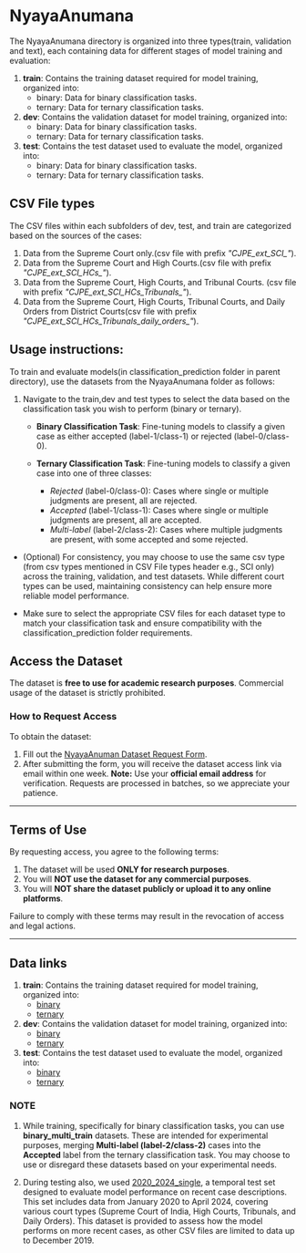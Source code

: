 # NyayaAnumana

The NyayaAnumana directory is organized into three types(train, validation and text), each containing data for different stages of model training and evaluation:

1. **train**: Contains the training dataset required for model training, organized into:
	 - binary: Data for binary classification tasks.
	 - ternary: Data for ternary classification tasks.
2. **dev**: Contains the validation dataset for model training, organized into:
	 - binary: Data for binary classification tasks.
	 - ternary: Data for ternary classification tasks.
3. **test**: Contains the test dataset used to evaluate the model, organized into:
	 - binary: Data for binary classification tasks.
	 - ternary: Data for ternary classification tasks.
 
 ## CSV File types
 
The CSV files within each subfolders of dev, test, and train are categorized based on the sources of the cases:
 1. Data from the Supreme Court only.(csv file with prefix *"CJPE_ext_SCI_"*).
 2. Data from the Supreme Court and High Courts.(csv file with prefix *"CJPE_ext_SCI_HCs_"*).
 3. Data from the Supreme Court, High Courts, and Tribunal Courts. (csv file with prefix *"CJPE_ext_SCI_HCs_Tribunals_"*).
 4. Data from the Supreme Court, High Courts, Tribunal Courts, and Daily Orders from District Courts(csv file with prefix *"CJPE_ext_SCI_HCs_Tribunals_daily_orders_"*).
 
 ## Usage instructions:
 
To train and evaluate models(in classification_prediction folder in parent directory), use the datasets from the NyayaAnumana folder as follows:
 
1. Navigate to the train,dev and test types to select the data based on the classification task you wish to perform (binary or ternary).
	- **Binary Classification Task**: Fine-tuning models to classify a given case as either accepted (label-1/class-1) or rejected (label-0/class-0).

	- **Ternary Classification Task**: Fine-tuning models to classify a given case into one of three classes:
	   - *Rejected* (label-0/class-0): Cases where single or multiple judgments are present, all are rejected.
	   - *Accepted* (label-1/class-1): Cases where single or multiple judgments are present, all are accepted.
	   - *Multi-label* (label-2/class-2): Cases where multiple judgments are present, with some accepted and some rejected.
   
 - (Optional)  For consistency, you may choose to use the same csv type (from csv types mentioned in CSV File types header e.g., SCI only) across the training, validation, and test datasets. While different court types can be used, maintaining consistency can help ensure more reliable model performance.
 
 - Make sure to select the appropriate CSV files for each dataset type to match your classification task and ensure compatibility with the classification_prediction folder requirements.

## Access the Dataset
The dataset is **free to use for academic research purposes**. Commercial usage of the dataset is strictly prohibited.

### How to Request Access
To obtain the dataset:
1. Fill out the [NyayaAnuman Dataset Request Form](https://forms.gle/81XMsnZpTQBfPeZt7).
2. After submitting the form, you will receive the dataset access link via email within one week.
**Note:** Use your **official email address** for verification. Requests are processed in batches, so we appreciate your patience.

---

## Terms of Use
By requesting access, you agree to the following terms:
1. The dataset will be used **ONLY for research purposes**.
2. You will **NOT use the dataset for any commercial purposes**.
3. You will **NOT share the dataset publicly or upload it to any online platforms**.

Failure to comply with these terms may result in the revocation of access and legal actions.

---

 ## Data links

1. **train**: Contains the training dataset required for model training, organized into:
	 - [binary](https://huggingface.co/datasets/L-NLProc/NyayaAnumana-Classification-Data/resolve/main/train/binary_multi_train.zip)
	 - [ternary](https://huggingface.co/datasets/L-NLProc/NyayaAnumana-Classification-Data/resolve/main/train/ternary_multi_train.zip)
2. **dev**: Contains the validation dataset for model training, organized into:
	 - [binary](https://huggingface.co/datasets/L-NLProc/NyayaAnumana-Classification-Data/tree/main/dev/binary)
	 - [ternary](https://huggingface.co/datasets/L-NLProc/NyayaAnumana-Classification-Data/tree/main/dev/ternary)
3. **test**: Contains the test dataset used to evaluate the model, organized into:
	 - [binary](https://huggingface.co/datasets/L-NLProc/NyayaAnumana-Classification-Data/tree/main/test/binary)
	 - [ternary](https://huggingface.co/datasets/L-NLProc/NyayaAnumana-Classification-Data/tree/main/test/ternary)

	 
 ### NOTE
 
1. While training, specifically for binary classification tasks, you can use **binary_multi_train** datasets. These are intended for experimental purposes, merging **Multi-label (label-2/class-2)** cases into the **Accepted** label from the ternary classification task. You may choose to use or disregard these datasets based on your experimental needs.

2. During testing also, we used [2020_2024_single](https://huggingface.co/datasets/L-NLProc/NyayaAnumana-Classification-Data/resolve/main/test/2020_2024_single.zip), a temporal test set designed to evaluate model performance on recent case descriptions. This set includes data from January 2020 to April 2024, covering various court types (Supreme Court of India, High Courts, Tribunals, and Daily Orders). This dataset is provided to assess how the model performs on more recent cases, as other CSV files are limited to data up to December 2019.
 
